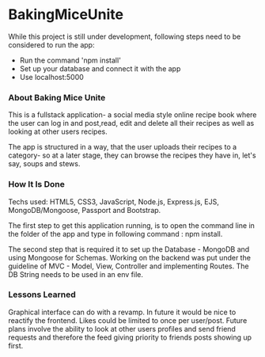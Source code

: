 # BakingMiceUnite
While this project is still under development, following steps need to be considered to run the app:

- Run the command 'npm install'
- Set up your database and connect it with the app
- Use localhost:5000

### About Baking Mice Unite
This is a fullstack application- a social media style online recipe book where the user can log in and post,read, edit and delete all their recipes as well as looking at other users recipes.

The app is structured in a way, that the user uploads their recipes to a category- so at a later stage, they can browse the recipes they have in, let's say, soups and stews.

### How It Is Done
Techs used: HTML5, CSS3, JavaScript, Node.js, Express.js, EJS, MongoDB/Mongoose, Passport and Bootstrap.

The first step to get this application running, is to open the command line in the folder of the app and type in following command : npm install.

The second step that is required it to set up the Database - MongoDB and using Mongoose for Schemas. Working on the backend was put under the guideline of MVC - Model, View, Controller and implementing Routes. The DB String needs to be used in an env file.


### Lessons Learned
Graphical interface can do with a revamp. In future it would be nice to reactify the frontend. Likes could be limited to once per user/post. Future plans involve the ability to look at other users profiles and send friend requests and therefore the feed giving priority to friends posts showing up first.
